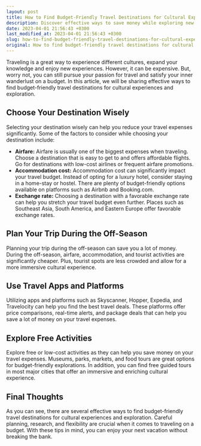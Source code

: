 ```yaml
---
layout: post
title: How to Find Budget-Friendly Travel Destinations for Cultural Experiences and Exploration
description: Discover effective ways to save money while exploring new cultures and experiences for your next vacation.
date: 2023-04-01 21:56:43 +0300
last_modified_at: 2023-04-01 21:56:43 +0300
slug: how-to-find-budget-friendly-travel-destinations-for-cultural-experiences-and-exploration
original: How to find budget-friendly travel destinations for cultural experiences and exploration?
---
```

Traveling is a great way to experience different cultures, expand your knowledge and enjoy new experiences. However, it can be expensive. But, worry not, you can still pursue your passion for travel and satisfy your inner wanderlust on a budget. In this article, we will be sharing effective ways to find budget-friendly travel destinations for cultural experiences and exploration.

## Choose Your Destination Wisely

Selecting your destination wisely can help you reduce your travel expenses significantly. Some of the factors to consider while choosing your destination include:

- **Airfare:** Airfare is usually one of the biggest expenses when traveling. Choose a destination that is easy to get to and offers affordable flights. Go for destinations with low-cost airlines or frequent airfare promotions.
- **Accommodation cost:** Accommodation cost can significantly impact your travel budget. Instead of opting for a luxury hotel, consider staying in a home-stay or hostel. There are plenty of budget-friendly options available on platforms such as Airbnb and Booking.com.
- **Exchange rate:** Choosing a destination with a favorable exchange rate can help you stretch your travel budget even further. Places such as Southeast Asia, South America, and Eastern Europe offer favorable exchange rates.

## Plan Your Trip During the Off-Season

Planning your trip during the off-season can save you a lot of money. During the off-season, airfare, accommodation, and tourist activities are significantly cheaper. Plus, tourist spots are less crowded and allow for a more immersive cultural experience.

## Use Travel Apps and Platforms

Utilizing apps and platforms such as Skyscanner, Hopper, Expedia, and Travelocity can help you find the best travel deals. These platforms offer price comparisons, real-time alerts, and package deals that can help you save a lot of money on your travel expenses.

## Explore Free Activities

Explore free or low-cost activities as they can help you save money on your travel expenses. Museums, parks, markets, and food tours are great options for budget-friendly explorations. In addition, you can find free guided tours in most major cities that offer an immersive and enriching cultural experience.

## Final Thoughts

As you can see, there are several effective ways to find budget-friendly travel destinations for cultural experiences and exploration. Careful planning, research, and flexibility are crucial when it comes to traveling on a budget. With these tips in mind, you can enjoy your next vacation without breaking the bank.